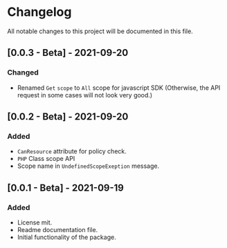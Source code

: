 # ChangelogAll notable changes to this project will be documented in this file.## [0.0.3 - Beta] - 2021-09-20### Changed- Renamed `Get` `scope` to `All` scope for javascript SDK (Otherwise, the API request in some cases will not look very good.)## [0.0.2 - Beta] - 2021-09-20### Added- `CanResource` attribute for policy check.- `PHP` Class scope API - Scope name in `UndefinedScopeExeption` message.## [0.0.1 - Beta] - 2021-09-19### Added- License mit.- Readme documentation file.- Initial functionality of the package.